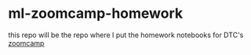 # ml-zoomcamp-homework
this repo will be the repo where I put the homework notebooks for DTC's [zoomcamp](https://github.com/DataTalksClub/machine-learning-zoomcamp/)
